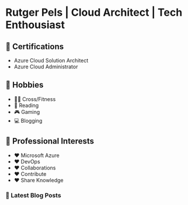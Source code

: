 # Rutger Pels | Cloud Architect | Tech Enthousiast

## 📜 Certifications
* Azure Cloud Solution Architect
* Azure Cloud Administrator

## 🧑 Hobbies
* 🏋️‍♂️ Cross/Fitness
* 📖 Reading
* 🎮 Gaming
* 💻 Blogging

## 👀 Professional Interests
* ❤️ Microsoft Azure
* ❤️ DevOps
* ❤️ Collaborations
* ❤️ Contribute
* ❤️ Share Knowledge 

### 📕 Latest Blog Posts
<!-- BLOG-POST-LIST:START -->
<!-- BLOG-POST-LIST:END -->